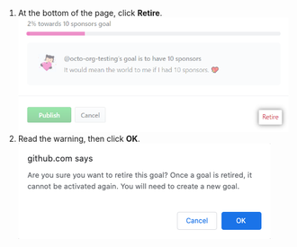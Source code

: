 1. At the bottom of the page, click **Retire**.
![The Retire button](/assets/images/help/sponsors/retire-goal-button.png)
2. Read the warning, then click **OK**. 
![Warning about retiring a goal](/assets/images/help/sponsors/confirm-retire-goal.png)
